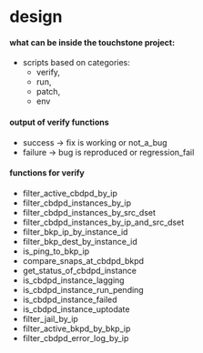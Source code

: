 # design

#### what can be inside the touchstone project:
- scripts based on categories:
  - verify, 
  - run, 
  - patch, 
  - env

#### output of verify functions
- success -> fix is working or not_a_bug
- failure -> bug is reproduced or regression_fail

#### functions for verify
- filter_active_cbdpd_by_ip
- filter_cbdpd_instances_by_ip
- filter_cbdpd_instances_by_src_dset
- filter_cbdpd_instances_by_ip_and_src_dset
- filter_bkp_ip_by_instance_id
- filter_bkp_dest_by_instance_id
- is_ping_to_bkp_ip
- compare_snaps_at_cbdpd_bkpd
- get_status_of_cbdpd_instance
- is_cbdpd_instance_lagging
- is_cbdpd_instance_run_pending
- is_cbdpd_instance_failed
- is_cbdpd_instance_uptodate
- filter_jail_by_ip
- filter_active_bkpd_by_bkp_ip
- filter_cbdpd_error_log_by_ip
